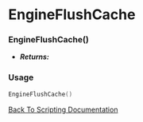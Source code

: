 # EngineFlushCache

### EngineFlushCache()
- ***Returns:*** 

### Usage

```Lua
EngineFlushCache()
```


[Back To Scripting Documentation](../README.md)
